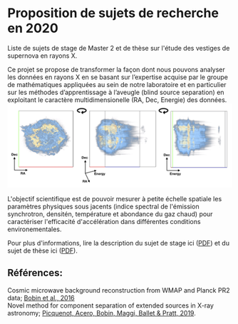 # Proposition de sujets de recherche en 2020
Liste de sujets de stage de Master 2 et de thèse sur l'étude des vestiges de supernova en rayons X.

Ce projet se propose de transformer la façon dont nous pouvons analyser les données en rayons X en se basant sur l’expertise acquise par le groupe de mathématiques appliquées au sein de notre laboratoire et en particulier sur les méthodes d’apprentissage à l’aveugle (blind source separation) en exploitant le caractère multidimensionelle (RA, Dec, Energie) des données.
![X-ray data cubes](https://github.com/facero/IFU/blob/master/Cas_RA-DEC-Energy-cube.png)

L'objectif scientifique est de pouvoir mesurer à petite échelle spatiale les paramètres physiques sous jacents (indice spectral de l'émission synchrotron, densitén, température et abondance du gaz chaud) pour caractériser l'efficacité d'accélération dans différentes conditions environementales. 

Pour plus d'informations, lire la description du sujet de stage ici ([PDF]()) et du sujet de thèse ici ([PDF]()).

## Références: 
Cosmic microwave background reconstruction from WMAP and Planck PR2 data; [Bobin et al., 2016](https://ui.adsabs.harvard.edu/abs/2016A%26A...591A..50B/abstract) <br/>
Novel method for component separation of extended sources in X-ray astronomy; [Picquenot, Acero, Bobin, Maggi, Ballet & Pratt, 2019](https://ui.adsabs.harvard.edu/abs/2019A&A...627A.139P). 
